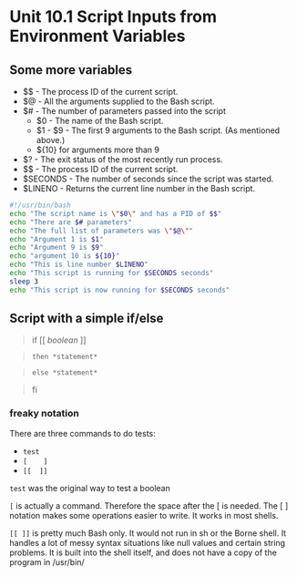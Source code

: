 # Unit 10.1 Script Inputs from Environment Variables

## Some more variables

* $\$ - The process ID of the current script.
* $@ - All the arguments supplied to the Bash script.
* $# - The number of parameters passed into the script
  * $0 - The name of the Bash script.
  * $1 - $9 - The first 9 arguments to the Bash script. (As mentioned above.)
  * ${10} for arguments more than 9
* $? - The exit status of the most recently run process.
* $\$ - The process ID of the current script.
* $SECONDS - The number of seconds since the script was started.
* $LINENO - Returns the current line number in the Bash script.

```bash
#!/usr/bin/bash
echo "The script name is \"$0\" and has a PID of $$"
echo "There are $# parameters"
echo "The full list of parameters was \"$@\""
echo "Argument 1 is $1"
echo "Argument 9 is $9"
echo "argument 10 is ${10}"
echo "This is line number $LINENO"
echo "This script is running for $SECONDS seconds"
sleep 3
echo "This script is now running for $SECONDS seconds"
```

## Script with a simple if/else

> if [[ *boolean* ]] 

>     then *statement* 

>     else *statement*

> fi

### freaky notation

There are three commands to do tests:

* ```test```
* ```[    ]```
* ```[[  ]]```

```test``` was the original way to test a boolean

```[``` is actually a command. Therefore the space after the [ is needed.  The [&nbsp;] notation makes some operations easier to write.  It works in most shells.

```[[ ]]``` is pretty much Bash only.  It would not run in sh or the Borne shell.  It handles a lot of messy syntax situations like null values and certain string problems.  It is built into the shell itself, and does not have a copy of the program in /usr/bin/



